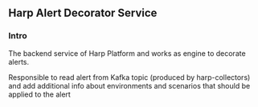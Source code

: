 ## Harp Alert Decorator Service

### Intro
The backend service of Harp Platform and works as engine to decorate alerts.

Responsible to read alert from Kafka topic (produced by harp-collectors) and add additional info about environments and scenarios that should be applied to the alert
